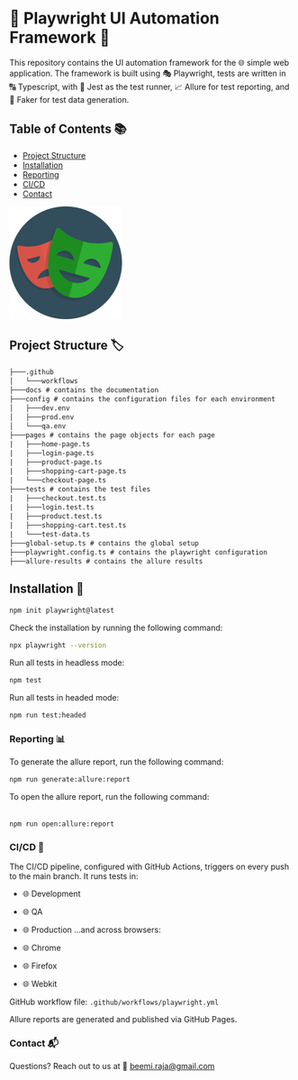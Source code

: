 # 🌟 Playwright UI Automation Framework 🌟

This repository contains the UI automation framework for the 🌐 simple web application.
The framework is built using 🎭 Playwright,
tests are written in 🔠 Typescript,
with 🏃 Jest as the test runner,
📈 Allure for test reporting,
and 🎲 Faker for test data generation.

## Table of Contents 📚

* [Project Structure](#project-structure)
* [Installation](#installation)
* [Reporting](#reporting)
* [CI/CD](#cicd)
* [Contact](#contact)

![alt text](docs/playwright-logo.png)

## Project Structure 🏷️

```angular2html
├───.github
│   └───workflows
├───docs # contains the documentation
├───config # contains the configuration files for each environment
│   ├───dev.env
│   ├───prod.env
│   └───qa.env
├───pages # contains the page objects for each page
|   ├───home-page.ts
|   ├───login-page.ts
|   ├───product-page.ts
|   ├───shopping-cart-page.ts
|   └───checkout-page.ts
├───tests # contains the test files
|   ├───checkout.test.ts
|   ├───login.test.ts
|   ├───product.test.ts
|   ├───shopping-cart.test.ts
|   └───test-data.ts
├───global-setup.ts # contains the global setup
├───playwright.config.ts # contains the playwright configuration
├───allure-results # contains the allure results
```

## Installation 🔨

```bash
npm init playwright@latest
```

Check the installation by running the following command:

```bash
npx playwright --version
```
Run all tests in headless mode:

```bash
npm test
```
Run all tests in headed mode:

```bash
npm run test:headed
```

### Reporting 📊

To generate the allure report, run the following command:

```bash
npm run generate:allure:report
```

To open the allure report, run the following command:

```bash

npm run open:allure:report
```

### CI/CD 🚀

The CI/CD pipeline, configured with GitHub Actions, triggers on every push to the main branch. It runs tests in:

* 🌐 Development
* 🌐 QA
* 🌐 Production
...and across browsers:


* 🌐 Chrome
* 🌐 Firefox
* 🌐 Webkit

GitHub workflow file: `.github/workflows/playwright.yml`

Allure reports are generated and published via GitHub Pages.

### Contact 📬
Questions? Reach out to us at 📧 beemi.raja@gmail.com
